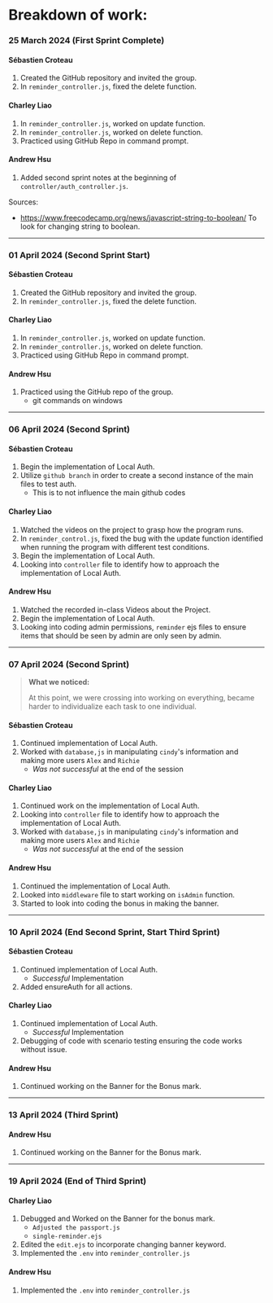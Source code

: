 # Breakdown of work:

### 25 March 2024 (First Sprint Complete)

#### Sébastien Croteau

1. Created the GitHub repository and invited the group.
2. In `reminder_controller.js`, fixed the delete function.

#### Charley Liao

1. In `reminder_controller.js`, worked on update function.
2. In `reminder_controller.js`, worked on delete function.
3. Practiced using GitHub Repo in command prompt.

#### Andrew Hsu

1. Added second sprint notes at the beginning of `controller/auth_controller.js`.

Sources:
- <https://www.freecodecamp.org/news/javascript-string-to-boolean/> To look for changing string to boolean.

---

### 01 April 2024 (Second Sprint Start)

#### Sébastien Croteau
1. Created the GitHub repository and invited the group.
2. In `reminder_controller.js`, fixed the delete function.

#### Charley Liao
1. In `reminder_controller.js`, worked on update function.
2. In `reminder_controller.js`, worked on delete function.
3. Practiced using GitHub Repo in command prompt.

#### Andrew Hsu
1. Practiced using the GitHub repo of the group.
    - git commands on windows

---

### 06 April 2024 (Second Sprint)

#### Sébastien Croteau
1. Begin the implementation of Local Auth.
2. Utilize `github branch` in order to create a second instance of the main files to test auth.
    - This is to not influence the main github codes

#### Charley Liao
1. Watched the videos on the project to grasp how the program runs.
2. In `reminder_control.js`, fixed the bug with the update function identified when running the program with different test conditions.
3. Begin the implementation of Local Auth.
4. Looking into `controller` file to identify how to approach the implementation of Local Auth.

#### Andrew Hsu
1. Watched the recorded in-class Videos about the Project.
2. Begin the implementation of Local Auth.
3. Looking into coding admin permissions, `reminder` ejs files to ensure items that should be seen by admin are only seen by admin.

---

### 07 April 2024 (Second Sprint)

> **What we noticed:**
>
> At this point, we were crossing into working on everything, became harder to individualize each task to one individual.

#### Sébastien Croteau
1. Continued implementation of Local Auth.
2. Worked with `database,js` in manipulating `cindy`'s information and making more users `Alex` and `Richie`
    - _Was not successful_ at the end of the session

#### Charley Liao
1. Continued work on the implementation of Local Auth.
2. Looking into `controller` file to identify how to approach the implementation of Local Auth.
3. Worked with `database,js` in manipulating `cindy`'s information and making more users `Alex` and `Richie`
    - _Was not successful_ at the end of the session

#### Andrew Hsu
1. Continued the implementation of Local Auth.
2. Looked into `middleware` file to start working on `isAdmin` function.
3. Started to look into coding the bonus in making the banner.

---

### 10 April 2024 (End Second Sprint, Start Third Sprint)

#### Sébastien Croteau
1. Continued implementation of Local Auth.
    - _Successful_ Implementation
2. Added ensureAuth for all actions.

#### Charley Liao
1. Continued implementation of Local Auth.
    - _Successful_ Implementation
2. Debugging of code with scenario testing ensuring the code works without issue.

#### Andrew Hsu
1. Continued working on the Banner for the Bonus mark.

---

### 13 April 2024 (Third Sprint)

#### Andrew Hsu
1. Continued working on the Banner for the Bonus mark.

---

### 19 April 2024 (End of Third Sprint)

#### Charley Liao
1. Debugged and Worked on the Banner for the bonus mark.
    - `Adjusted the passport.js`
    - `single-reminder.ejs`
2. Edited the `edit.ejs` to incorporate changing banner keyword.
3. Implemented the `.env` into `reminder_controller.js`

#### Andrew Hsu
1. Implemented the `.env` into `reminder_controller.js`